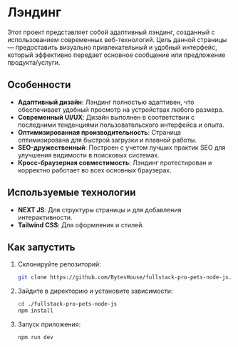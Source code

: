 # Лэндинг

Этот проект представляет собой адаптивный лэндинг, созданный с использованием современных веб-технологий. Цель данной страницы — предоставить визуально привлекательный и удобный интерфейс, который эффективно передает основное сообщение или предложение продукта/услуги.

## Особенности

- **Адаптивный дизайн**: Лэндинг полностью адаптивен, что обеспечивает удобный просмотр на устройствах любого размера.
- **Современный UI/UX**: Дизайн выполнен в соответствии с последними тенденциями пользовательского интерфейса и опыта.
- **Оптимизированная производительность**: Страница оптимизирована для быстрой загрузки и плавной работы.
- **SEO-дружественный**: Построен с учетом лучших практик SEO для улучшения видимости в поисковых системах.
- **Кросс-браузерная совместимость**: Лэндинг протестирован и корректно работает во всех основных браузерах.

## Используемые технологии

- **NEXT JS**: Для структуры страницы и для добавления интерактивности.
- **Tailwind CSS**: Для оформления и стилей.

## Как запустить

1. Склонируйте репозиторий:
   ```bash
   git clone https://github.com/BytesHouse/fullstack-pro-pets-node-js.git

2. Зайдите в директорию и установите зависимости:
   ```bash
   cd ./fullstack-pro-pets-node-js
   npm install

3. Запуск приложения:
   ```bash
   npm run dev
